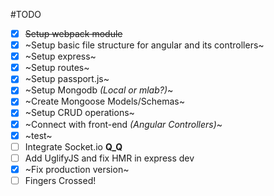 #TODO
- [x] ~~Setup webpack module~~
- [x] ~Setup basic file structure for angular and its controllers~
- [x] ~Setup express~
- [x] ~Setup routes~
- [x] ~Setup passport.js~
- [x] ~Setup Mongodb _(Local or mlab?)_~
- [x] ~Create Mongoose Models/Schemas~
- [x] ~Setup CRUD operations~
- [x] ~Connect with front-end _(Angular Controllers)_~
- [x] ~test~
- [ ] Integrate Socket.io **Q_Q**
- [ ] Add UglifyJS and fix HMR in express dev
- [x] ~Fix production version~
- [ ] Fingers Crossed!